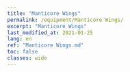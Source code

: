 ```yaml
---
title: "Manticore Wings"
permalink: /equipment/Manticore Wings/
excerpt: "Manticore Wings"
last_modified_at: 2021-01-25
lang: en
ref: "Manticore Wings.md"
toc: false
classes: wide
---
```


